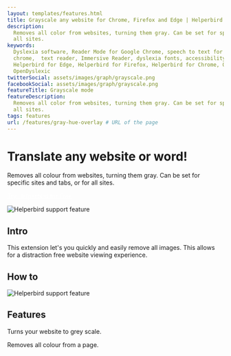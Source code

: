 ```yaml
---
layout: templates/features.html
title: Grayscale any website for Chrome, Firefox and Edge | Helperbird
description:
  Removes all color from websites, turning them gray. Can be set for specific sites and tabs, or for
  all sites.
keywords:
  Dyslexia software, Reader Mode for Google Chrome, speech to text for chrome, Text to speech for
  chrome,  text reader, Immersive Reader, dyslexia fonts, accessibility software, dyslexia software,
  Helperbird for Edge, Helperbird for Firefox, Helperbird for Chrome, Opendyslexic for Chrome,
  OpenDyslexic
twitterSocial: assets/images/graph/grayscale.png
facebookSocial: assets/images/graph/grayscale.png
featureTitle: Grayscale mode
featureDescription:
  Removes all color from websites, turning them gray. Can be set for specific sites and tabs, or for
  all sites.
tags: features
url: /features/gray-hue-overlay # URL of the page
---
```


# Translate any website or word!

Removes all colour from websites, turning them gray. Can be set for specific sites and tabs, or for
all sites.

<a 
  class="px-8 py-3 border  text-base font-medium rounded-md text-white bg-indigo-600 hover:bg-indigo-700 " style="color: white;" 
  href="/pricing"> Try Helperbird for Free </a>

![Helperbird support feature](https://www.helperbird.com/assets/images/new/google-translate/google-translate.png)

## Intro

This extension let's you quickly and easily remove all images. This allows for a distraction free
website viewing experience.

## How to

![Helperbird support feature](https://youtu.be/u67t7Ap61Nc)

## Features

Turns your website to grey scale.

Removes all colour from a page.
